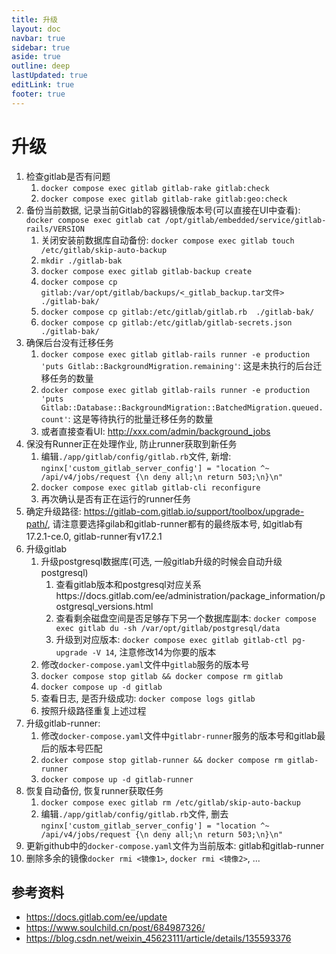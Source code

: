 ```yaml
---
title: 升级
layout: doc
navbar: true
sidebar: true
aside: true
outline: deep
lastUpdated: true
editLink: true
footer: true
---
```


# 升级

1. 检查gitlab是否有问题
    1. `docker compose exec gitlab gitlab-rake gitlab:check`
    2. `docker compose exec gitlab gitlab-rake gitlab:geo:check`
2. 备份当前数据, 记录当前Gitlab的容器镜像版本号(可以直接在UI中查看): `docker compose exec gitlab cat /opt/gitlab/embedded/service/gitlab-rails/VERSION`
    1. 关闭安装前数据库自动备份: `docker compose exec gitlab touch /etc/gitlab/skip-auto-backup`
    2. `mkdir ./gitlab-bak`
    3. `docker compose exec gitlab gitlab-backup create`
    4. `docker compose cp gitlab:/var/opt/gitlab/backups/<_gitlab_backup.tar文件>  ./gitlab-bak/`
    5. `docker compose cp gitlab:/etc/gitlab/gitlab.rb  ./gitlab-bak/`
    6. `docker compose cp gitlab:/etc/gitlab/gitlab-secrets.json  ./gitlab-bak/`
3. 确保后台没有迁移任务
    1. `docker compose exec gitlab gitlab-rails runner -e production 'puts Gitlab::BackgroundMigration.remaining'`: 这是未执行的后台迁移任务的数量
    2. `docker compose exec gitlab gitlab-rails runner -e production 'puts Gitlab::Database::BackgroundMigration::BatchedMigration.queued.count'`: 这是等待执行的批量迁移任务的数量
    3. 或者直接查看UI: http://xxx.com/admin/background_jobs
4. 保没有Runner正在处理作业, 防止runner获取到新任务
    1. 编辑`./app/gitlab/config/gitlab.rb`文件, 新增: `nginx['custom_gitlab_server_config'] = "location ^~ /api/v4/jobs/request {\n deny all;\n return 503;\n}\n"`
    2. `docker compose exec gitlab gitlab-cli reconfigure`
    3. 再次确认是否有正在运行的runner任务
5. 确定升级路径: https://gitlab-com.gitlab.io/support/toolbox/upgrade-path/, 请注意要选择gilab和gitlab-runner都有的最终版本号, 如gitlab有17.2.1-ce.0, gitlab-runner有v17.2.1
6. 升级gitlab
    1. 升级postgresql数据库(可选, 一般gitlab升级的时候会自动升级postgresql)
        1. 查看gitlab版本和postgresql对应关系https://docs.gitlab.com/ee/administration/package_information/postgresql_versions.html
        2. 查看剩余磁盘空间是否足够存下另一个数据库副本: `docker compose exec gitlab du -sh /var/opt/gitlab/postgresql/data`
        3. 升级到对应版本: `docker compose exec gitlab gitlab-ctl pg-upgrade -V 14`, 注意修改14为你要的版本
    2. 修改`docker-compose.yaml`文件中`gitlab`服务的版本号
    3. `docker compose stop gitlab && docker compose rm gitlab`
    4. `docker compose up -d gitlab`
    5. 查看日志, 是否升级成功: `docker compose logs gitlab`
    6. 按照升级路径重复上述过程
7. 升级gitlab-runner: 
    1. 修改`docker-compose.yaml`文件中`gitlabr-runner`服务的版本号和gitlab最后的版本号匹配
    2. `docker compose stop gitlab-runner && docker compose rm gitlab-runner`
    3. `docker compose up -d gitlab-runner`
8. 恢复自动备份, 恢复runner获取任务
    1. `docker compose exec gitlab rm /etc/gitlab/skip-auto-backup`
    2. 编辑`./app/gitlab/config/gitlab.rb`文件, 删去`nginx['custom_gitlab_server_config'] = "location ^~ /api/v4/jobs/request {\n deny all;\n return 503;\n}\n"`
9. 更新github中的`docker-compose.yaml`文件为当前版本: gitlab和gitlab-runner
10. 删除多余的镜像`docker rmi <镜像1>`, `docker rmi <镜像2>`, ...

## 参考资料

- https://docs.gitlab.com/ee/update
- https://www.soulchild.cn/post/684987326/
- https://blog.csdn.net/weixin_45623111/article/details/135593376